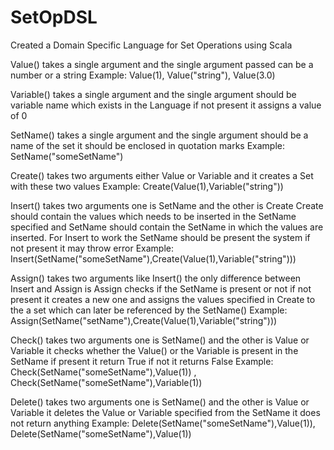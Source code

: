 # SetOpDSL

Created a Domain Specific Language for Set Operations using Scala

Value() takes a single argument and the single argument passed can be a number or a string Example: Value(1), Value("string"), Value(3.0)

Variable() takes a single argument and the single argument should be variable name which exists in the Language if not present it assigns a value of 0

SetName() takes a single argument and the single argument should be a name of the set it should be enclosed in quotation marks 
Example: SetName("someSetName")

Create() takes two arguments either Value or Variable and it creates a Set with these two values 
Example: Create(Value(1),Variable("string")) 

Insert() takes two arguments one is SetName and the other is Create Create should contain the values which needs to be inserted in the SetName specified and SetName should contain the SetName in which the values are inserted. For Insert to work the SetName should be present the system if not present it may throw error
Example: Insert(SetName("someSetName"),Create(Value(1),Variable("string")))

Assign() takes two arguments like Insert() the only difference between Insert and Assign is Assign checks if the SetName is present or not if not present it creates a new one 
and assigns the values specified in Create to the a set which can later be referenced by the SetName() 
Example: Assign(SetName("setName"),Create(Value(1),Variable("string")))

Check() takes two arguments one is SetName() and the other is Value or Variable it checks whether the Value() or the Variable is present in the SetName if present it return True if not it returns False
Example: Check(SetName("someSetName"),Value(1)) , Check(SetName("someSetName"),Variable(1))

Delete() takes two arguments one is SetName() and the other is Value or Variable it deletes the Value or Variable specified from the SetName it does not return anything
Example: Delete(SetName("someSetName"),Value(1)), Delete(SetName("someSetName"),Value(1))




